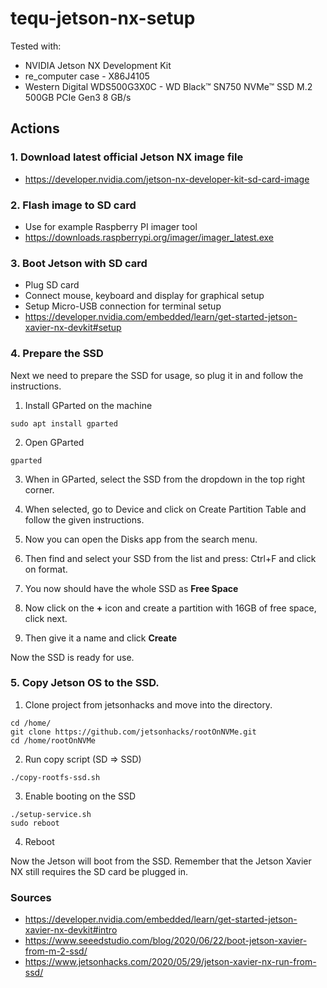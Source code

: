 # tequ-jetson-nx-setup



Tested with:
- NVIDIA Jetson NX Development Kit
- re_computer case - X86J4105
- Western Digital WDS500G3X0C - WD Black™ SN750 NVMe™ SSD M.2 500GB PCIe Gen3 8 GB/s 

## Actions

### 1. Download latest official Jetson NX image file
- https://developer.nvidia.com/jetson-nx-developer-kit-sd-card-image

### 2. Flash image to SD card
- Use for example Raspberry PI imager tool
- https://downloads.raspberrypi.org/imager/imager_latest.exe

### 3. Boot Jetson with SD card
- Plug SD card
- Connect mouse, keyboard and display for graphical setup
- Setup Micro-USB connection for terminal setup
- https://developer.nvidia.com/embedded/learn/get-started-jetson-xavier-nx-devkit#setup

### 4. Prepare the SSD
Next we need to prepare the SSD for usage, so plug it in and follow the instructions.

1. Install GParted on the machine 

```
sudo apt install gparted
```

2. Open GParted 

```
gparted
```

3. When in GParted, select the SSD from the dropdown in the top right corner.

4. When selected, go to Device and click on Create Partition Table and follow the given instructions.

5. Now you can open the Disks app from the search menu.
6. Then find and select your SSD from the list and press: Ctrl+F and click on format.
7. You now should have the whole SSD as **Free Space**
8. Now click on the **+** icon and create a partition with 16GB of free space, click next.
9. Then give it a name and click **Create**

Now the SSD is ready for use.

### 5. Copy Jetson OS to the SSD.

1. Clone project from jetsonhacks and move into the directory.

```
cd /home/
git clone https://github.com/jetsonhacks/rootOnNVMe.git
cd /home/rootOnNVMe
```

2. Run copy script (SD => SSD)

```
./copy-rootfs-ssd.sh
```

3.  Enable booting on the SSD

```
./setup-service.sh
sudo reboot
```

4. Reboot

Now the Jetson will boot from the SSD. Remember that the Jetson Xavier NX still requires the SD card be plugged in.

### Sources
- https://developer.nvidia.com/embedded/learn/get-started-jetson-xavier-nx-devkit#intro
- https://www.seeedstudio.com/blog/2020/06/22/boot-jetson-xavier-from-m-2-ssd/
- https://www.jetsonhacks.com/2020/05/29/jetson-xavier-nx-run-from-ssd/
